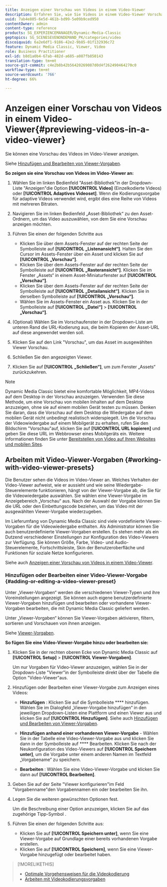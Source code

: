 ```yaml
---
title: Anzeigen einer Vorschau von Videos in einem Video-Viewer
description: Erfahren Sie, wie Sie Videos in einem Video-Viewer Vorschau haben.
uuid: 7ab4e805-6e5d-461b-bd99-5e09b9ced950
contentOwner: admin
content-type: reference
products: SG_EXPERIENCEMANAGER/Dynamic-Media-Classic
geptopics: SG_SCENESEVENONDEMAND_PK/categories/video
discoiquuid: 6a2e6df1-9186-42e2-9b85-01f132936c72
feature: Dynamic Media Classic, Viewer, Video
role: Business Practitioner
exl-id: b8d1a0b4-67ab-482d-a685-a087fb850143
translation-type: tm+mt
source-git-commit: c4e2b8b42b56420269087d0d4f262490464270c0
workflow-type: tm+mt
source-wordcount: '766'
ht-degree: 66%

---
```


# Anzeigen einer Vorschau von Videos in einem Video-Viewer{#previewing-videos-in-a-video-viewer}

Sie können eine Vorschau des Videos im Video-Viewer anzeigen.

Siehe [Hinzufügen und Bearbeiten von Viewer-Vorgaben](application-setup.md#adding_and_editing_viewer_presets).

**So zeigen sie eine Vorschau von Videos im Video-Viewer an:**

1. Wählen Sie im linken Bedienfeld &quot;Asset-Bibliothek&quot;in der Dropdown-Liste &quot;Anzeigen&quot;die Option **[!UICONTROL Video]** (Einzelkodierte Videos) oder **[!UICONTROL Adaptives Videoset]**. Wenn die Kodierungsvorgabe für adaptive Videos verwendet wird, ergibt dies eine Reihe von Videos mit mehreren Bitraten.
1. Navigieren Sie im linken Bedienfeld „Asset-Bibliothek“ zu den Asset-Ordnern, um das Video auszuwählen, von dem Sie eine Vorschau anzeigen möchten.
1. Führen Sie einen der folgenden Schritte aus

   * Klicken Sie über dem Assets-Fenster auf der rechten Seite der Symbolleiste auf **[!UICONTROL „Listenansicht“]**. Halten Sie den Cursor im Assets-Fenster über ein Asset und klicken Sie auf **[!UICONTROL „Vorschau“]**.
   * Klicken Sie über dem Assets-Fenster auf der rechten Seite der Symbolleiste auf **[!UICONTROL „Rasteransicht“]**. Klicken Sie im Fenster „Assets“ in einem Asset-Miniaturfenster auf **[!UICONTROL „Vorschau“]**.
   * Klicken Sie über dem Assets-Fenster auf der rechten Seite der Symbolleiste auf **[!UICONTROL „Detailansicht“]**. Klicken Sie in derselben Symbolleiste auf **[!UICONTROL „Vorschau“]**.
   * Wählen Sie im Assets-Fenster ein Asset aus. Klicken Sie in der Symbolleiste auf **[!UICONTROL „Datei“]** > **[!UICONTROL „Vorschau“]**.

1. (Optional) Wählen Sie im Vorschaufenster in der Dropdown-Liste am unteren Rand die URL-Kodierung aus, die beim Kopieren der Asset-URL auf diese angewendet werden soll.
1. Klicken Sie auf den Link &quot;Vorschau&quot;, um das Asset im ausgewählten Viewer Vorschau.
1. Schließen Sie den angezeigten Viewer.
1. Klicken Sie auf **[!UICONTROL „Schließen“]**, um zum Fenster „Assets“ zurückzukehren.

>[!NOTE]
>
>Dynamic Media Classic bietet eine komfortable Möglichkeit, MP4-Videos auf dem Desktop in der Vorschau anzuzeigen. Verwenden Sie diese Methode, um eine Vorschau von mobilen Inhalten auf dem Desktop anzuzeigen, ohne sie auf einem mobilen Gerät testen zu müssen. Denken Sie daran, dass die Vorschau auf dem Desktop die Wiedergabe auf dem mobilen Gerät nicht unbedingt realistisch widerspiegelt. Um die Vorschau der Videowiedergabe auf einem Mobilgerät zu erhalten, rufen Sie den Bildschirm &quot;Vorschau&quot;auf, klicken Sie auf **[!UICONTROL URL kopieren]** und geben Sie diese URL im Webbrowser eines Mobilgeräts ein. Weitere Informationen finden Sie unter [Bereitstellen von Video auf Ihren Websites und mobilen Sites](deploying-video-websites-mobile-sites.md#deploying_video_to_your_websites_and_mobile_sites).

## Arbeiten mit Video-Viewer-Vorgaben {#working-with-video-viewer-presets}

Die Benutzer sehen die Videos im Video-Viewer an. Welches Verhalten der Video-Viewer aufweist, wie er aussieht und wie seine Wiedergabe-Steuerelemente funktionieren, hängt von der Viewer-Vorgabe ab, die Sie für die Videowiedergabe auswählen. Sie wählen eine Viewer-Vorgabe im Anzeigebereich „Vorschau“ aus. Nach der Auswahl der Vorgabe können Sie die URL oder den Einbettungscode beziehen, um das Video mit der ausgewählten Viewer-Vorgabe wiederzugeben.

Im Lieferumfang von Dynamic Media Classic sind viele vordefinierte Viewer-Vorgaben für die Videowiedergabe enthalten. Als Administrator können Sie auch benutzerdefinierte Viewer-Vorgaben erstellen. Es stehen mehr als ein Dutzend verschiedener Einstellungen zur Konfiguration des Video-Viewers zur Verfügung. Sie können Größe, Farbe, Video- und Audio-Steuerelemente, Fortschrittsleiste, Skin der Benutzeroberfläche und Funktionen für soziale Netze konfigurieren.

Siehe auch [Anzeigen einer Vorschau von Videos in einem Video-Viewer](previewing-videos-video-viewer.md#previewing_videos_in_a_video_viewer).

### Hinzufügen oder Bearbeiten einer Video-Viewer-Vorgabe  {#adding-or-editing-a-video-viewer-preset}

Unter „Viewer-Vorgaben“ werden die verschiedenen Viewer-Typen und ihre Voreinstellungen angezeigt. Sie können auch eigene benutzerdefinierte Viewer-Vorgaben hinzufügen und bearbeiten oder vorhandene Viewer-Vorgaben bearbeiten, die mit Dynamic Media Classic geliefert werden.

Unter „Viewer-Vorgaben“ können Sie Viewer-Vorgaben aktivieren, filtern, sortieren und Vorschauen von ihnen anzeigen. 

Siehe [Viewer-Vorgaben](application-setup.md#viewer_presets).

**So fügen Sie eine Video-Viewer-Vorgabe hinzu oder bearbeiten sie:**

1. Klicken Sie in der rechten oberen Ecke von Dynamic Media Classic auf **[!UICONTROL Setup]** > **[!UICONTROL Viewer-Vorgaben]**.

   Um nur Vorgaben für Video-Viewer anzuzeigen, wählen Sie in der Dropdown-Liste &quot;Viewer&quot;in der Symbolleiste direkt über der Tabelle die Option &quot;Video-Viewer&quot;aus.

1. Hinzufügen oder Bearbeiten einer Viewer-Vorgabe zum Anzeigen eines Videos:

   * **Hinzufügen** : Klicken Sie auf die Symbolleiste  **** hinzufügen. Wählen Sie im Dialogfeld „Viewer-Vorgabe hinzufügen“ in den jeweiligen Dropdown-Listen eine Plattform und einen Viewer aus und klicken Sie auf **[!UICONTROL Hinzufügen]**.
   Siehe auch [Hinzufügen und Bearbeiten von Viewer-Vorgaben](application-setup.md#adding_and_editing_viewer_presets).

   * **Hinzufügen anhand einer vorhandenen Viewer-Vorgabe**  - Wählen Sie in der Tabelle eine Video-Viewer-Vorgabe aus und klicken Sie dann in der Symbolleiste auf  **** Bearbeiten.
   Klicken Sie nach der Neukonfiguration des Video-Viewers auf **[!UICONTROL Speichern unter]**, um die Vorgabe unter einem anderen Namen im Textfeld „Vorgabename“ zu speichern.

   * **Bearbeiten** : Wählen Sie eine Video-Viewer-Vorgabe und klicken Sie dann auf  **[!UICONTROL Bearbeiten]**.



1. Geben Sie auf der Seite &quot;Viewer konfigurieren&quot;im Feld &quot;Vorgabenname&quot;den Vorgabennamen ein oder bearbeiten Sie ihn.
1. Legen Sie die weiteren gewünschten Optionen fest.

   Um die Beschreibung einer Option anzuzeigen, klicken Sie auf das zugehörige Tipp-Symbol .

1. Führen Sie einen der folgenden Schritte aus:

   * Klicken Sie auf **[!UICONTROL Speichern unter]**, wenn Sie eine Viewer-Vorgabe auf Grundlage einer bereits vorhandenen Vorgabe erstellen.
   * Klicken Sie auf **[!UICONTROL Speichern]**, wenn Sie eine Viewer-Vorgabe hinzugefügt oder bearbeitet haben.

>[!MORELIKETHIS]
>
>* [Optimale Vorgehensweisen für die Videokodierung](uploading-encoding-videos.md#best_practices_for_video_encoding)
>* [Arbeiten mit Videokodierungsvorgaben](uploading-encoding-videos.md#working_with_video_encoding_presets)

